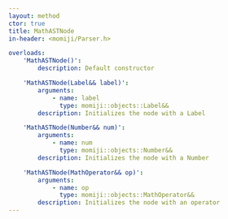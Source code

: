 ```yaml
---
layout: method
ctor: true
title: MathASTNode
in-header: <momiji/Parser.h>

overloads:
    'MathASTNode()':
        description: Default constructor

    'MathASTNode(Label&& label)':
        arguments:
            - name: label
              type: momiji::objects::Label&&
        description: Initializes the node with a Label

    'MathASTNode(Number&& num)':
        arguments:
            - name: num
              type: momiji::objects::Number&&
        description: Initializes the node with a Number

    'MathASTNode(MathOperator&& op)':
        arguments:
            - name: op
              type: momiji::objects::MathOperator&&
        description: Initializes the node with an operator
---
```

